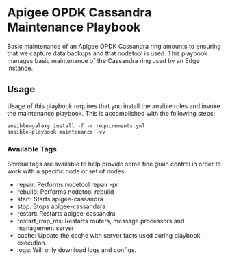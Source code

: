 Apigee OPDK Cassandra Maintenance Playbook
==========================================

Basic maintenance of an Apigee OPDK Cassandra ring amounts to ensuring that we capture 
data backups and that nodetool is used. This playbook manages basic maintenance of the
Cassandra ring used by an Edge instance.
 
## Usage

Usage of this playbook requires that you install the ansible roles and invoke the
maintenance playbook. This is accomplished with the following steps:

    ansible-galaxy install -f -r requirements.yml
    ansible-playbook maintenance -vv 
    
### Available Tags

Several tags are available to help provide some fine grain control in order to work with
a specific node or set of nodes.

* repair: Performs nodetool repair -pr
* rebuild: Performs nodetool rebuild
* start: Starts apigee-cassandra
* stop: Stops apigee-cassandara
* restart: Restarts apigee-cassandra
* restart_rmp_ms: Restarts routers, message processors and management server
* cache: Update the cache with server facts used during playbook execution.
* logs: Will only download logs and configs.

    
    